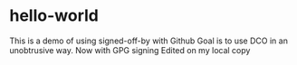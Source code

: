 # hello-world
This is a demo of using signed-off-by with Github
Goal is to use DCO in an unobtrusive way.
Now with GPG signing
Edited on my local copy
